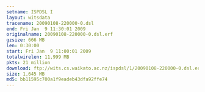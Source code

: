 ```yaml
---
setname: ISPDSL I
layout: witsdata
tracename: 20090108-220000-0.dsl
end: Fri Jan  9 11:30:01 2009
originalname: 20090108-220000-0.dsl.erf
gzsize: 666 MB
len: 0:30:00
start: Fri Jan  9 11:00:01 2009
totalwirelen: 11,999 MB
pkts: 21 million
download: ftp://wits.cs.waikato.ac.nz/ispdsl/1/20090108-220000-0.dsl.erf.gz
size: 1,645 MB
md5: bb11595c700a1f9eadeb43dfa92ffe74
---
```

